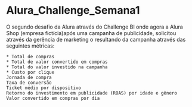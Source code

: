 # Alura_Challenge_Semana1
O segundo desafio da Alura através do Challenge BI onde agora a Alura Shop (empresa fictícia)após uma campanha de publicidade, solicitou através da gerência de marketing o resultando da campanha através das seguintes métricas:

    * Total de compras
    * Total de valor convertido em compras
    * Total do valor investido na campanha
    * Custo por clique
    Jornada de compra
    Taxa de conversão
    Ticket médio por dispositivo
    Retorno do investimento em publicidade (ROAS) por idade e gênero
    Valor convertido em compras por dia

